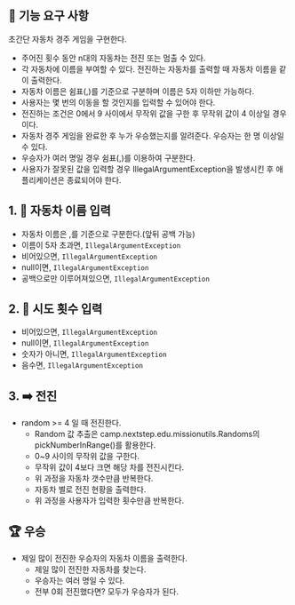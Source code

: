 ## 🚀 기능 요구 사항
초간단 자동차 경주 게임을 구현한다.
* 주어진 횟수 동안 n대의 자동차는 전진 또는 멈출 수 있다.
* 각 자동차에 이름을 부여할 수 있다. 전진하는 자동차를 출력할 때 자동차 이름을 같이 출력한다.
* 자동차 이름은 쉼표(,)를 기준으로 구분하며 이름은 5자 이하만 가능하다.
* 사용자는 몇 번의 이동을 할 것인지를 입력할 수 있어야 한다.
* 전진하는 조건은 0에서 9 사이에서 무작위 값을 구한 후 무작위 값이 4 이상일 경우이다.
* 자동차 경주 게임을 완료한 후 누가 우승했는지를 알려준다. 우승자는 한 명 이상일 수 있다.
* 우승자가 여러 명일 경우 쉼표(,)를 이용하여 구분한다.
* 사용자가 잘못된 값을 입력할 경우 IllegalArgumentException을 발생시킨 후 애플리케이션은 종료되어야 한다.

## 1. :blue_car: 자동차 이름 입력
* 자동차 이름은 ,를 기준으로 구분한다.(앞뒤 공백 가능)
* 이름이 5자 초과면, `IllegalArgumentException`
* 비어있으면, `IllegalArgumentException`
* null이면, `IllegalArgumentException`
* 공백으로만 이루어져있으면, `IllegalArgumentException`

## 2. 🔢 시도 횟수 입력
* 비어있으면, `IllegalArgumentException`
* null이면, `IllegalArgumentException`
* 숫자가 아니면, `IllegalArgumentException`
* 음수면, `IllegalArgumentException`

## 3. :arrow_right: 전진
* random >= 4 일 때 전진한다.
  * Random 값 추출은 camp.nextstep.edu.missionutils.Randoms의 pickNumberInRange()를 활용한다.
  * 0~9 사이의 무작위 값을 구한다.
  * 무작위 값이 4보다 크면 해당 차를 전진시킨다.
  * 위 과정을 자동차 갯수만큼 반복한다.
  * 자동차 별로 전진 현황을 출력한다.
  * 위 과정을 사용자가 입력한 횟수만큼 반복한다.

## :trophy: 우승
* 제일 많이 전진한 우승자의 자동차 이름을 출력한다.
  * 제일 많이 전진한 자동차를 찾는다.
  * 우승자는 여러 명일 수 있다.
  * 전부 0회 전진했다면? 모두가 우승자가 된다.
